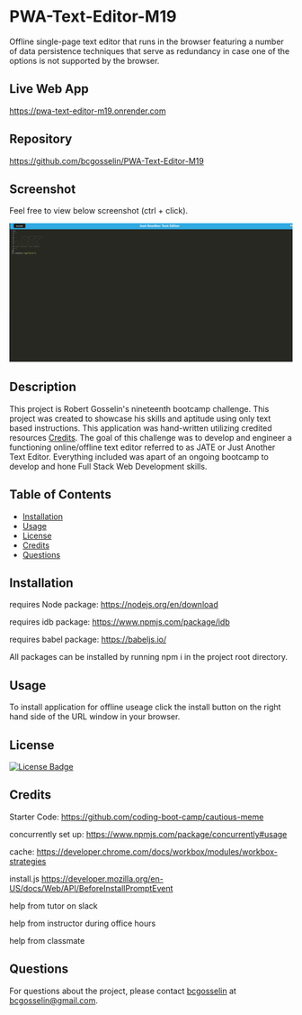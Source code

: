 # PWA-Text-Editor-M19
Offline single-page text editor that runs in the browser featuring a number of data persistence techniques that serve as redundancy in case one of the options is not supported by the browser.

## Live Web App
https://pwa-text-editor-m19.onrender.com

## Repository
https://github.com/bcgosselin/PWA-Text-Editor-M19

## Screenshot
Feel free to view below screenshot (ctrl + click).

![alt text](screenshot/screenshot.png)

## Description
This project is Robert Gosselin's nineteenth bootcamp challenge. This project was created to showcase his skills and aptitude using only text based instructions. This application was hand-written utilizing credited resources [Credits](#credits). The goal of this challenge was to develop and engineer a functioning online/offline text editor referred to as JATE or Just Another Text Editor. Everything included was apart of an ongoing bootcamp to develop and hone Full Stack Web Development skills.

## Table of Contents
- [Installation](#installation)
- [Usage](#usage)
- [License](#license)
- [Credits](#credits)
- [Questions](#questions)

## Installation

requires Node package: https://nodejs.org/en/download

requires idb package: https://www.npmjs.com/package/idb

requires babel package: https://babeljs.io/

All packages can be installed by running npm i in the project root directory.

## Usage

To install application for offline useage click the install button on the right hand side of the URL window in your browser.

## License
[![License Badge](https://img.shields.io/badge/MIT-yellow)]()

## Credits

Starter Code:
    https://github.com/coding-boot-camp/cautious-meme

concurrently set up:
    https://www.npmjs.com/package/concurrently#usage

cache:
    https://developer.chrome.com/docs/workbox/modules/workbox-strategies

install.js
    https://developer.mozilla.org/en-US/docs/Web/API/BeforeInstallPromptEvent

help from tutor on slack

help from instructor during office hours

help from classmate

## Questions
For questions about the project, please contact [bcgosselin](https://github.com/bcgosselin) at bcgosselin@gmail.com.
